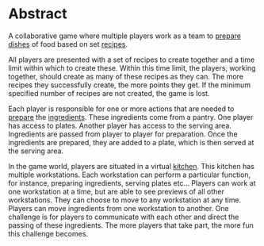 # Abstract

A collaborative game where multiple players work as a team to [prepare dishes](game_play_examples.md) of food based on set [recipes](recipes.md).

All players are presented with a set of recipes to create together and a time limit within which to create these. Within this time limit, the players, working together, should create as many of these recipes as they can. The more recipes they successfully create, the more points they get. If the minimum specified number of recipes are not created, the game is lost.

Each player is responsible for one or more actions that are needed to [prepare](food_preparation.md) the [ingredients](ingredients.md). These ingredients come from a pantry. One player has access to plates. Another player has access to the serving area. Ingredients are passed from player to player for preparation. Once the ingredients are prepared, they are added to a plate, which is then served at the serving area.

In the game world, players are situated in a virtual [kitchen](kitchens.md). This kitchen has multiple workstations. Each workstation can perform a particular function, for instance, preparing ingredients, serving plates etc... Players can work at one workstation at a time, but are able to see previews of all other workstations. They can choose to move to any workstation at any time. Players can move ingredients from one workstation to another. One challenge is for players to communicate with each other and direct the passing of these ingredients. The more players that take part, the more fun this challenge becomes.
